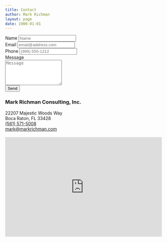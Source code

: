 ```yaml
---
title: Contact
author: Mark Richman
layout: page
date: 1900-01-01
---
```


<section>
<form id="contact-form">
  <label for="name">Name</label>
  <input class="form-control" type="text" name="name" required placeholder="Name">
  <br/>
  <label for="email">Email</label>
  <input class="form-control" type="email" name="_replyto" required placeholder="email@address.com">
  <br/>
  <label for="tel">Phone</label>
  <input class="form-control" type="tel" name="tel" placeholder="(999) 555-1212">  
  <br/>
  <label for="message">Message</label>
  <br/>
  <textarea class="form-control" name="message" placeholder="Message" required rows="5"></textarea>
  <br/>
  <input type="submit" value="Send">
</form>
</section>

<section>
    <h3>Mark Richman Consulting, Inc.</h3>
    <p>
    <i class="fa fa-map-marker fa-fw"></i>22207 Majestic Woods Way<br/>
    <i class="fa fa-fw"></i>Boca Raton, FL 33428<br/>
    <i class="fa fa-phone fa-fw"></i><a href="tel:1-561-571-5008">(561) 571-5008</a><br/>
    <i class="fa fa-envelope fa-fw"></i><a href="mailto:mark@markrichman.com">mark@markrichman.com</a>
    </p>
</section>
  
<div>
  <iframe style="margin-top:4px;" width="100%" height="320" frameborder="0" scrolling="no" marginheight="0" marginwidth="0" src="http://maps.google.com/maps?hl=en&amp;q=Boca+Raton,+FL&amp;ie=UTF8&amp;t=m&amp;z=8&amp;output=embed&amp;iwloc=end"></iframe>
</div>

<!-- Hidden message to show if contact is successful. -->
<div id="submit-success" style="display:none">
  Message received! I'll be in touch.
</div>

<!-- Hidden message to show if user encounters errors. -->
<div id="submit-errors" style="display:none">
  It looks like there was an error submitting the form.
  Please try again later.
</div>

<script src="https://ajax.googleapis.com/ajax/libs/jquery/1.11.1/jquery.min.js"></script>
<script src="http://ajax.aspnetcdn.com/ajax/jquery.validate/1.13.1/jquery.validate.min.js"></script>
<script src="/js/main.js"></script>
